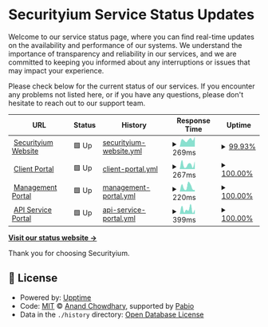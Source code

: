 # Securityium Service Status Updates

Welcome to our service status page, where you can find real-time updates on the availability and performance of our systems. We understand the importance of transparency and reliability in our services, and we are committed to keeping you informed about any interruptions or issues that may impact your experience.

Please check below for the current status of our services. If you encounter any problems not listed here, or if you have any questions, please don't hesitate to reach out to our support team.

<!--start: status pages-->
<!-- This summary is generated by Upptime (https://github.com/upptime/upptime) -->
<!-- Do not edit this manually, your changes will be overwritten -->
<!-- prettier-ignore -->
| URL | Status | History | Response Time | Uptime |
| --- | ------ | ------- | ------------- | ------ |
| <img alt="" src="https://icons.duckduckgo.com/ip3/www.securityium.com.ico" height="13"> [Securityium Website](https://www.securityium.com/) | 🟩 Up | [securityium-website.yml](https://github.com/securityium/uptime-status/commits/HEAD/history/securityium-website.yml) | <details><summary><img alt="Response time graph" src="./graphs/securityium-website/response-time-week.png" height="20"> 269ms</summary><br><a href="https://status.prosecurity.work/history/securityium-website"><img alt="Response time 379" src="https://img.shields.io/endpoint?url=https%3A%2F%2Fraw.githubusercontent.com%2Fsecurityium%2Fuptime-status%2FHEAD%2Fapi%2Fsecurityium-website%2Fresponse-time.json"></a><br><a href="https://status.prosecurity.work/history/securityium-website"><img alt="24-hour response time 298" src="https://img.shields.io/endpoint?url=https%3A%2F%2Fraw.githubusercontent.com%2Fsecurityium%2Fuptime-status%2FHEAD%2Fapi%2Fsecurityium-website%2Fresponse-time-day.json"></a><br><a href="https://status.prosecurity.work/history/securityium-website"><img alt="7-day response time 269" src="https://img.shields.io/endpoint?url=https%3A%2F%2Fraw.githubusercontent.com%2Fsecurityium%2Fuptime-status%2FHEAD%2Fapi%2Fsecurityium-website%2Fresponse-time-week.json"></a><br><a href="https://status.prosecurity.work/history/securityium-website"><img alt="30-day response time 585" src="https://img.shields.io/endpoint?url=https%3A%2F%2Fraw.githubusercontent.com%2Fsecurityium%2Fuptime-status%2FHEAD%2Fapi%2Fsecurityium-website%2Fresponse-time-month.json"></a><br><a href="https://status.prosecurity.work/history/securityium-website"><img alt="1-year response time 379" src="https://img.shields.io/endpoint?url=https%3A%2F%2Fraw.githubusercontent.com%2Fsecurityium%2Fuptime-status%2FHEAD%2Fapi%2Fsecurityium-website%2Fresponse-time-year.json"></a></details> | <details><summary><a href="https://status.prosecurity.work/history/securityium-website">99.93%</a></summary><a href="https://status.prosecurity.work/history/securityium-website"><img alt="All-time uptime 99.99%" src="https://img.shields.io/endpoint?url=https%3A%2F%2Fraw.githubusercontent.com%2Fsecurityium%2Fuptime-status%2FHEAD%2Fapi%2Fsecurityium-website%2Fuptime.json"></a><br><a href="https://status.prosecurity.work/history/securityium-website"><img alt="24-hour uptime 99.52%" src="https://img.shields.io/endpoint?url=https%3A%2F%2Fraw.githubusercontent.com%2Fsecurityium%2Fuptime-status%2FHEAD%2Fapi%2Fsecurityium-website%2Fuptime-day.json"></a><br><a href="https://status.prosecurity.work/history/securityium-website"><img alt="7-day uptime 99.93%" src="https://img.shields.io/endpoint?url=https%3A%2F%2Fraw.githubusercontent.com%2Fsecurityium%2Fuptime-status%2FHEAD%2Fapi%2Fsecurityium-website%2Fuptime-week.json"></a><br><a href="https://status.prosecurity.work/history/securityium-website"><img alt="30-day uptime 99.98%" src="https://img.shields.io/endpoint?url=https%3A%2F%2Fraw.githubusercontent.com%2Fsecurityium%2Fuptime-status%2FHEAD%2Fapi%2Fsecurityium-website%2Fuptime-month.json"></a><br><a href="https://status.prosecurity.work/history/securityium-website"><img alt="1-year uptime 99.99%" src="https://img.shields.io/endpoint?url=https%3A%2F%2Fraw.githubusercontent.com%2Fsecurityium%2Fuptime-status%2FHEAD%2Fapi%2Fsecurityium-website%2Fuptime-year.json"></a></details>
| <img alt="" src="https://icons.duckduckgo.com/ip3/clients.prosecurity.work.ico" height="13"> [Client Portal](https://clients.prosecurity.work/) | 🟩 Up | [client-portal.yml](https://github.com/securityium/uptime-status/commits/HEAD/history/client-portal.yml) | <details><summary><img alt="Response time graph" src="./graphs/client-portal/response-time-week.png" height="20"> 267ms</summary><br><a href="https://status.prosecurity.work/history/client-portal"><img alt="Response time 181" src="https://img.shields.io/endpoint?url=https%3A%2F%2Fraw.githubusercontent.com%2Fsecurityium%2Fuptime-status%2FHEAD%2Fapi%2Fclient-portal%2Fresponse-time.json"></a><br><a href="https://status.prosecurity.work/history/client-portal"><img alt="24-hour response time 450" src="https://img.shields.io/endpoint?url=https%3A%2F%2Fraw.githubusercontent.com%2Fsecurityium%2Fuptime-status%2FHEAD%2Fapi%2Fclient-portal%2Fresponse-time-day.json"></a><br><a href="https://status.prosecurity.work/history/client-portal"><img alt="7-day response time 267" src="https://img.shields.io/endpoint?url=https%3A%2F%2Fraw.githubusercontent.com%2Fsecurityium%2Fuptime-status%2FHEAD%2Fapi%2Fclient-portal%2Fresponse-time-week.json"></a><br><a href="https://status.prosecurity.work/history/client-portal"><img alt="30-day response time 182" src="https://img.shields.io/endpoint?url=https%3A%2F%2Fraw.githubusercontent.com%2Fsecurityium%2Fuptime-status%2FHEAD%2Fapi%2Fclient-portal%2Fresponse-time-month.json"></a><br><a href="https://status.prosecurity.work/history/client-portal"><img alt="1-year response time 181" src="https://img.shields.io/endpoint?url=https%3A%2F%2Fraw.githubusercontent.com%2Fsecurityium%2Fuptime-status%2FHEAD%2Fapi%2Fclient-portal%2Fresponse-time-year.json"></a></details> | <details><summary><a href="https://status.prosecurity.work/history/client-portal">100.00%</a></summary><a href="https://status.prosecurity.work/history/client-portal"><img alt="All-time uptime 99.99%" src="https://img.shields.io/endpoint?url=https%3A%2F%2Fraw.githubusercontent.com%2Fsecurityium%2Fuptime-status%2FHEAD%2Fapi%2Fclient-portal%2Fuptime.json"></a><br><a href="https://status.prosecurity.work/history/client-portal"><img alt="24-hour uptime 100.00%" src="https://img.shields.io/endpoint?url=https%3A%2F%2Fraw.githubusercontent.com%2Fsecurityium%2Fuptime-status%2FHEAD%2Fapi%2Fclient-portal%2Fuptime-day.json"></a><br><a href="https://status.prosecurity.work/history/client-portal"><img alt="7-day uptime 100.00%" src="https://img.shields.io/endpoint?url=https%3A%2F%2Fraw.githubusercontent.com%2Fsecurityium%2Fuptime-status%2FHEAD%2Fapi%2Fclient-portal%2Fuptime-week.json"></a><br><a href="https://status.prosecurity.work/history/client-portal"><img alt="30-day uptime 100.00%" src="https://img.shields.io/endpoint?url=https%3A%2F%2Fraw.githubusercontent.com%2Fsecurityium%2Fuptime-status%2FHEAD%2Fapi%2Fclient-portal%2Fuptime-month.json"></a><br><a href="https://status.prosecurity.work/history/client-portal"><img alt="1-year uptime 99.99%" src="https://img.shields.io/endpoint?url=https%3A%2F%2Fraw.githubusercontent.com%2Fsecurityium%2Fuptime-status%2FHEAD%2Fapi%2Fclient-portal%2Fuptime-year.json"></a></details>
| <img alt="" src="https://icons.duckduckgo.com/ip3/projects.prosecurity.work.ico" height="13"> [Management Portal](https://projects.prosecurity.work/) | 🟩 Up | [management-portal.yml](https://github.com/securityium/uptime-status/commits/HEAD/history/management-portal.yml) | <details><summary><img alt="Response time graph" src="./graphs/management-portal/response-time-week.png" height="20"> 220ms</summary><br><a href="https://status.prosecurity.work/history/management-portal"><img alt="Response time 196" src="https://img.shields.io/endpoint?url=https%3A%2F%2Fraw.githubusercontent.com%2Fsecurityium%2Fuptime-status%2FHEAD%2Fapi%2Fmanagement-portal%2Fresponse-time.json"></a><br><a href="https://status.prosecurity.work/history/management-portal"><img alt="24-hour response time 74" src="https://img.shields.io/endpoint?url=https%3A%2F%2Fraw.githubusercontent.com%2Fsecurityium%2Fuptime-status%2FHEAD%2Fapi%2Fmanagement-portal%2Fresponse-time-day.json"></a><br><a href="https://status.prosecurity.work/history/management-portal"><img alt="7-day response time 220" src="https://img.shields.io/endpoint?url=https%3A%2F%2Fraw.githubusercontent.com%2Fsecurityium%2Fuptime-status%2FHEAD%2Fapi%2Fmanagement-portal%2Fresponse-time-week.json"></a><br><a href="https://status.prosecurity.work/history/management-portal"><img alt="30-day response time 174" src="https://img.shields.io/endpoint?url=https%3A%2F%2Fraw.githubusercontent.com%2Fsecurityium%2Fuptime-status%2FHEAD%2Fapi%2Fmanagement-portal%2Fresponse-time-month.json"></a><br><a href="https://status.prosecurity.work/history/management-portal"><img alt="1-year response time 196" src="https://img.shields.io/endpoint?url=https%3A%2F%2Fraw.githubusercontent.com%2Fsecurityium%2Fuptime-status%2FHEAD%2Fapi%2Fmanagement-portal%2Fresponse-time-year.json"></a></details> | <details><summary><a href="https://status.prosecurity.work/history/management-portal">100.00%</a></summary><a href="https://status.prosecurity.work/history/management-portal"><img alt="All-time uptime 99.99%" src="https://img.shields.io/endpoint?url=https%3A%2F%2Fraw.githubusercontent.com%2Fsecurityium%2Fuptime-status%2FHEAD%2Fapi%2Fmanagement-portal%2Fuptime.json"></a><br><a href="https://status.prosecurity.work/history/management-portal"><img alt="24-hour uptime 100.00%" src="https://img.shields.io/endpoint?url=https%3A%2F%2Fraw.githubusercontent.com%2Fsecurityium%2Fuptime-status%2FHEAD%2Fapi%2Fmanagement-portal%2Fuptime-day.json"></a><br><a href="https://status.prosecurity.work/history/management-portal"><img alt="7-day uptime 100.00%" src="https://img.shields.io/endpoint?url=https%3A%2F%2Fraw.githubusercontent.com%2Fsecurityium%2Fuptime-status%2FHEAD%2Fapi%2Fmanagement-portal%2Fuptime-week.json"></a><br><a href="https://status.prosecurity.work/history/management-portal"><img alt="30-day uptime 100.00%" src="https://img.shields.io/endpoint?url=https%3A%2F%2Fraw.githubusercontent.com%2Fsecurityium%2Fuptime-status%2FHEAD%2Fapi%2Fmanagement-portal%2Fuptime-month.json"></a><br><a href="https://status.prosecurity.work/history/management-portal"><img alt="1-year uptime 99.99%" src="https://img.shields.io/endpoint?url=https%3A%2F%2Fraw.githubusercontent.com%2Fsecurityium%2Fuptime-status%2FHEAD%2Fapi%2Fmanagement-portal%2Fuptime-year.json"></a></details>
| <img alt="" src="https://icons.duckduckgo.com/ip3/api.prosecurity.work.ico" height="13"> [API Service Portal](https://api.prosecurity.work/docs/) | 🟩 Up | [api-service-portal.yml](https://github.com/securityium/uptime-status/commits/HEAD/history/api-service-portal.yml) | <details><summary><img alt="Response time graph" src="./graphs/api-service-portal/response-time-week.png" height="20"> 399ms</summary><br><a href="https://status.prosecurity.work/history/api-service-portal"><img alt="Response time 199" src="https://img.shields.io/endpoint?url=https%3A%2F%2Fraw.githubusercontent.com%2Fsecurityium%2Fuptime-status%2FHEAD%2Fapi%2Fapi-service-portal%2Fresponse-time.json"></a><br><a href="https://status.prosecurity.work/history/api-service-portal"><img alt="24-hour response time 380" src="https://img.shields.io/endpoint?url=https%3A%2F%2Fraw.githubusercontent.com%2Fsecurityium%2Fuptime-status%2FHEAD%2Fapi%2Fapi-service-portal%2Fresponse-time-day.json"></a><br><a href="https://status.prosecurity.work/history/api-service-portal"><img alt="7-day response time 399" src="https://img.shields.io/endpoint?url=https%3A%2F%2Fraw.githubusercontent.com%2Fsecurityium%2Fuptime-status%2FHEAD%2Fapi%2Fapi-service-portal%2Fresponse-time-week.json"></a><br><a href="https://status.prosecurity.work/history/api-service-portal"><img alt="30-day response time 240" src="https://img.shields.io/endpoint?url=https%3A%2F%2Fraw.githubusercontent.com%2Fsecurityium%2Fuptime-status%2FHEAD%2Fapi%2Fapi-service-portal%2Fresponse-time-month.json"></a><br><a href="https://status.prosecurity.work/history/api-service-portal"><img alt="1-year response time 199" src="https://img.shields.io/endpoint?url=https%3A%2F%2Fraw.githubusercontent.com%2Fsecurityium%2Fuptime-status%2FHEAD%2Fapi%2Fapi-service-portal%2Fresponse-time-year.json"></a></details> | <details><summary><a href="https://status.prosecurity.work/history/api-service-portal">100.00%</a></summary><a href="https://status.prosecurity.work/history/api-service-portal"><img alt="All-time uptime 100.00%" src="https://img.shields.io/endpoint?url=https%3A%2F%2Fraw.githubusercontent.com%2Fsecurityium%2Fuptime-status%2FHEAD%2Fapi%2Fapi-service-portal%2Fuptime.json"></a><br><a href="https://status.prosecurity.work/history/api-service-portal"><img alt="24-hour uptime 100.00%" src="https://img.shields.io/endpoint?url=https%3A%2F%2Fraw.githubusercontent.com%2Fsecurityium%2Fuptime-status%2FHEAD%2Fapi%2Fapi-service-portal%2Fuptime-day.json"></a><br><a href="https://status.prosecurity.work/history/api-service-portal"><img alt="7-day uptime 100.00%" src="https://img.shields.io/endpoint?url=https%3A%2F%2Fraw.githubusercontent.com%2Fsecurityium%2Fuptime-status%2FHEAD%2Fapi%2Fapi-service-portal%2Fuptime-week.json"></a><br><a href="https://status.prosecurity.work/history/api-service-portal"><img alt="30-day uptime 100.00%" src="https://img.shields.io/endpoint?url=https%3A%2F%2Fraw.githubusercontent.com%2Fsecurityium%2Fuptime-status%2FHEAD%2Fapi%2Fapi-service-portal%2Fuptime-month.json"></a><br><a href="https://status.prosecurity.work/history/api-service-portal"><img alt="1-year uptime 100.00%" src="https://img.shields.io/endpoint?url=https%3A%2F%2Fraw.githubusercontent.com%2Fsecurityium%2Fuptime-status%2FHEAD%2Fapi%2Fapi-service-portal%2Fuptime-year.json"></a></details>

<!--end: status pages-->

[**Visit our status website →**](https://securityium.github.io/uptime-status)

Thank you for choosing Securityium.

## 📄 License

- Powered by: [Upptime](https://github.com/upptime/upptime)
- Code: [MIT](./LICENSE) © [Anand Chowdhary](https://anandchowdhary.com), supported by [Pabio](https://pabio.com)
- Data in the `./history` directory: [Open Database License](https://opendatacommons.org/licenses/odbl/1-0/)
